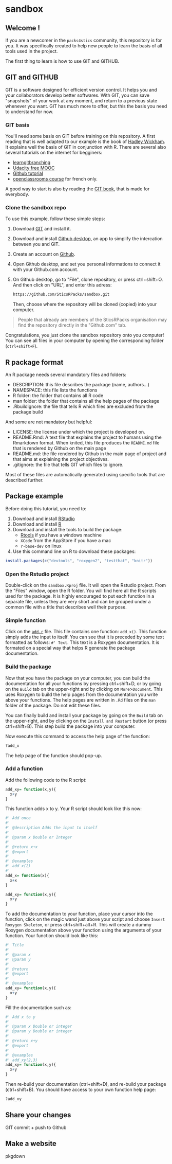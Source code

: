 
<!-- README.md is generated from README.Rmd. Please edit that file -->
sandbox
=======

Welcome !
---------

If you are a newcomer in the `packs4stics` community, this repository is for you. It was specifically created to help new people to learn the basis of all tools used in the project.

The first thing to learn is how to use GIT and GITHUB.

GIT and GITHUB
--------------

GIT is a software designed for efficient version control. It helps you and your collaborators develop better softwares. With GIT, you can save "snapshots" of your work at any moment, and return to a previous state whenever you want. GIT has much more to offer, but this the basis you need to understand for now.

### GIT basis

You'll need some basis on GIT before training on this repository. A first reading that is well adapted to our example is the book of [Hadley Wickham](http://r-pkgs.had.co.nz/git.html). It explains well the basis of GIT in conjunction with R. There are several also several tutorials on the internet for begginers:

-   [learngitbranching](https://learngitbranching.js.org/)
-   [Udacity free MOOC](https://eu.udacity.com/course/how-to-use-git-and-github--ud775#?autoenroll=true)
-   [Github tutorial](https://lab.github.com/)
-   [openclassrooms course](https://openclassrooms.com/fr/courses/2342361-gerez-votre-code-avec-git-et-github) for french only.

A good way to start is also by reading the [GIT book](https://git-scm.com/book/en/v2), that is made for everybody.

### Clone the sandbox repo

To use this example, follow these simple steps:

1.  Download [GIT](https://git-scm.com/) and install it.
2.  Download and install [Github desktop](https://desktop.github.com/), an app to simplify the intercation between you and GIT.
3.  Create an account on [Github](https://github.com/).
4.  Open Github desktop, and set you personal informations to connect it with your Github.com account.
5.  On Github desktop, go to "File", clone repository, or press ctrl+shift+O. And then click on "URL", and enter this adress:

    ``` html
    https://github.com/SticsRPacks/sandbox.git
    ```

    Then, choose where the repository will be cloned (copied) into your computer.

> People that already are members of the SticsRPacks organisation may find the repository directly in the "Github.com" tab.

Congratulations, you just clone the sandbox repository onto you computer! You can see all files in your computer by opening the corresponding folder (`ctrl+shift+F`).

R package format
----------------

An R package needs several mandatory files and folders:

-   DESCRIPTION: this file describes the package (name, authors...)
-   NAMESPACE: this file lists the functions
-   R folder: the folder that contains all R code
-   man folder: the folder that contains all the help pages of the package
-   .Rbuildignore: the file that tells R which files are excluded from the package build

And some are not mandatory but helpful:

-   LICENSE: the license under which the project is developed on.
-   README.Rmd: A text file that explains the project to humans using the Rmarkdown format. When knited, this file produces the `README.md` file that is rendered by Github on the main page
-   README.md: the file rendered by Github in the main page of project and that aims at explaining the project objectives.
-   .gitignore: the file that tells GIT which files to ignore.

Most of these files are automatically generated using specific tools that are described further.

Package example
---------------

Before doing this tutorial, you need to:

1.  Download and install [RStudio](https://www.rstudio.com/)
2.  Download and install [R](https://cloud.r-project.org/)
3.  Download and install the tools to build the package:
    -   [Rtools](https://cran.r-project.org/bin/windows/Rtools/) if you have a windows machine
    -   `XCode` from the AppStore if you have a mac
    -   `r-base-dev` on linux
4.  Use this command line on R to download these packages:

``` r
install.packages(c("devtools", "roxygen2", "testthat", "knitr"))
```

### Open the Rstudio project

Double-click on the `sandbox.Rproj` file. It will open the Rstudio project. From the "Files" window, open the R folder. You will find here all the R scripts used for the package. It is highly encouraged to put each function in a separate file, unless they are very short and can be grouped under a common file with a title that describes well their purpose.

### Simple function

Click on the [`add.r`](R/add.r) file. This file contains one function: `add_x()`. This function simply adds the input to itself. You can see that it is preceded by some text formatted as follows: `#' Text`. This text is a Roxygen documentation. It is formated on a special way that helps R generate the package documentation.

### Build the package

Now that you have the package on your computer, you can build the documentation for all your functions by pressing ctrl+shift+D, or by going on the `Build` tab on the upper-right and by clicking on `More`&gt;`Document`. This uses Roxygen to build the help pages from the documentation you write above your functions. The help pages are written in `.Rd` files on the `man` folder of the package. Do not edit these files.

You can finally build and install your package by going on the `Build` tab on the upper-right, and by clicking on the `Install and Restart` button (or press ctrl+shift+B). This step build the package into your computer.

Now execute this command to access the help page of the function:

``` r
?add_x
```

The help page of the function should pop-up.

### Add a function

Add the following code to the R script:

``` r
add_xy= function(x,y){
  x+y
}
```

This function adds x to y. Your R script should look like this now:

``` r
#' Add once
#'
#' @description Adds the input to itself
#'
#' @param x Double or Integer
#'
#' @return x+x
#' @export
#'
#' @examples
#' add_x(2)
#'
add_x= function(x){
  x+x
}

add_xy= function(x,y){
  x+y
}
```

To add the documentation to your function, place your cursor into the function, click on the magic wand just above your script and choose `Insert Roxygen Skeleton`, or press ctrl+shift+alt+R. This will create a dummy Roxygen documentation above your function using the arguments of your function. Your function should look like this:

``` r
#' Title
#'
#' @param x 
#' @param y 
#'
#' @return
#' @export
#'
#' @examples
add_xy= function(x,y){
  x+y
}
```

Fill the documentation such as:

``` r
#' Add x to y
#'
#' @param x Double or integer
#' @param y Double or integer
#'
#' @return x+y
#' @export
#'
#' @examples
#' add_xy(2,3)
add_xy= function(x,y){
  x+y
}
```

Then re-build your documentation (ctrl+shift+D), and re-build your package (ctrl+shift+B). You should have access to your own function help page:

``` r
?add_xy
```

Share your changes
------------------

GIT commit + push to Github

Make a website
--------------

pkgdown

